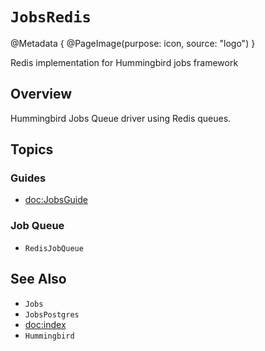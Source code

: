 # ``JobsRedis``

@Metadata {
    @PageImage(purpose: icon, source: "logo")
}

Redis implementation for Hummingbird jobs framework

## Overview

Hummingbird Jobs Queue driver using Redis queues.

## Topics

### Guides

- <doc:JobsGuide>

### Job Queue

- ``RedisJobQueue``

## See Also

- ``Jobs``
- ``JobsPostgres``
- <doc:index>
- ``Hummingbird``
